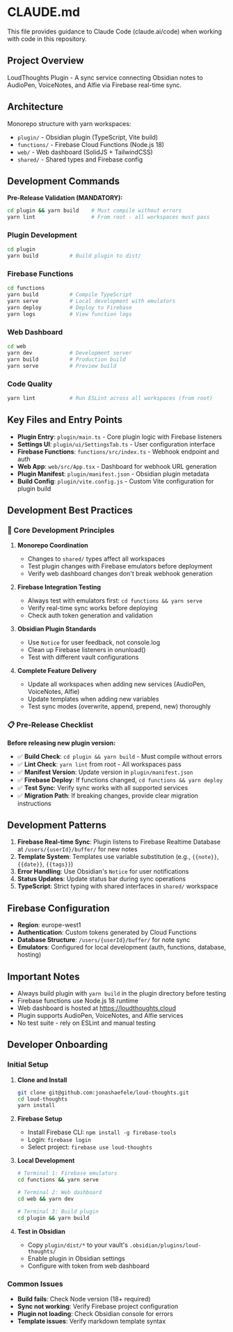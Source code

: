 # CLAUDE.md

This file provides guidance to Claude Code (claude.ai/code) when working with code in this repository.

## Project Overview

LoudThoughts Plugin - A sync service connecting Obsidian notes to AudioPen, VoiceNotes, and Alfie via Firebase real-time sync.

## Architecture

Monorepo structure with yarn workspaces:
- `plugin/` - Obsidian plugin (TypeScript, Vite build)
- `functions/` - Firebase Cloud Functions (Node.js 18)
- `web/` - Web dashboard (SolidJS + TailwindCSS)
- `shared/` - Shared types and Firebase config

## Development Commands

**Pre-Release Validation (MANDATORY):**
```bash
cd plugin && yarn build    # Must compile without errors
yarn lint                  # From root - all workspaces must pass
```

### Plugin Development
```bash
cd plugin
yarn build          # Build plugin to dist/
```

### Firebase Functions
```bash
cd functions
yarn build          # Compile TypeScript
yarn serve          # Local development with emulators
yarn deploy         # Deploy to Firebase
yarn logs           # View function logs
```

### Web Dashboard
```bash
cd web
yarn dev            # Development server
yarn build          # Production build
yarn serve          # Preview build
```

### Code Quality
```bash
yarn lint           # Run ESLint across all workspaces (from root)
```

## Key Files and Entry Points

- **Plugin Entry**: `plugin/main.ts` - Core plugin logic with Firebase listeners
- **Settings UI**: `plugin/ui/SettingsTab.ts` - User configuration interface
- **Firebase Functions**: `functions/src/index.ts` - Webhook endpoint and auth
- **Web App**: `web/src/App.tsx` - Dashboard for webhook URL generation
- **Plugin Manifest**: `plugin/manifest.json` - Obsidian plugin metadata
- **Build Config**: `plugin/vite.config.js` - Custom Vite configuration for plugin build

## Development Best Practices

### 🎯 Core Development Principles

1. **Monorepo Coordination**
   - Changes to `shared/` types affect all workspaces
   - Test plugin changes with Firebase emulators before deployment
   - Verify web dashboard changes don't break webhook generation

2. **Firebase Integration Testing**
   - Always test with emulators first: `cd functions && yarn serve`
   - Verify real-time sync works before deploying
   - Check auth token generation and validation

3. **Obsidian Plugin Standards**
   - Use `Notice` for user feedback, not console.log
   - Clean up Firebase listeners in onunload()
   - Test with different vault configurations

4. **Complete Feature Delivery**
   - Update all workspaces when adding new services (AudioPen, VoiceNotes, Alfie)
   - Update templates when adding new variables
   - Test sync modes (overwrite, append, prepend, new) thoroughly

### 📋 Pre-Release Checklist

**Before releasing new plugin version:**
- ✅ **Build Check**: `cd plugin && yarn build` - Must compile without errors
- ✅ **Lint Check**: `yarn lint` from root - All workspaces pass
- ✅ **Manifest Version**: Update version in `plugin/manifest.json`
- ✅ **Firebase Deploy**: If functions changed, `cd functions && yarn deploy`
- ✅ **Test Sync**: Verify sync works with all supported services
- ✅ **Migration Path**: If breaking changes, provide clear migration instructions

## Development Patterns

1. **Firebase Real-time Sync**: Plugin listens to Firebase Realtime Database at `/users/{userId}/buffer/` for new notes
2. **Template System**: Templates use variable substitution (e.g., `{{note}}`, `{{date}}`, `{{tags}}`)
3. **Error Handling**: Use Obsidian's `Notice` for user notifications
4. **Status Updates**: Update status bar during sync operations
5. **TypeScript**: Strict typing with shared interfaces in `shared/` workspace

## Firebase Configuration

- **Region**: europe-west1
- **Authentication**: Custom tokens generated by Cloud Functions
- **Database Structure**: `/users/{userId}/buffer/` for note sync
- **Emulators**: Configured for local development (auth, functions, database, hosting)

## Important Notes

- Always build plugin with `yarn build` in the plugin directory before testing
- Firebase functions use Node.js 18 runtime
- Web dashboard is hosted at https://loudthoughts.cloud
- Plugin supports AudioPen, VoiceNotes, and Alfie services
- No test suite - rely on ESLint and manual testing

## Developer Onboarding

### Initial Setup
1. **Clone and Install**
   ```bash
   git clone git@github.com:jonashaefele/loud-thoughts.git
   cd loud-thoughts
   yarn install
   ```

2. **Firebase Setup**
   - Install Firebase CLI: `npm install -g firebase-tools`
   - Login: `firebase login`
   - Select project: `firebase use loud-thoughts`

3. **Local Development**
   ```bash
   # Terminal 1: Firebase emulators
   cd functions && yarn serve
   
   # Terminal 2: Web dashboard
   cd web && yarn dev
   
   # Terminal 3: Build plugin
   cd plugin && yarn build
   ```

4. **Test in Obsidian**
   - Copy `plugin/dist/*` to your vault's `.obsidian/plugins/loud-thoughts/`
   - Enable plugin in Obsidian settings
   - Configure with token from web dashboard

### Common Issues

- **Build fails**: Check Node version (18+ required)
- **Sync not working**: Verify Firebase project configuration
- **Plugin not loading**: Check Obsidian console for errors
- **Template issues**: Verify markdown template syntax